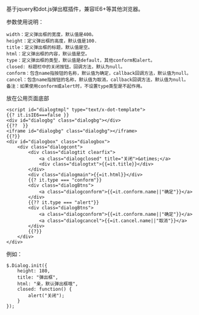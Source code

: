 基于jquery和dot.js弹出框插件，兼容IE6+等其他浏览器。

参数使用说明： 

	width：定义弹出框的宽度，默认值是400。
	height：定义弹出框的高度，默认值是100.
	title：定义弹出框的标题，默认值是空。
	html：定义弹出框的内容，默认值是空。
	type：定义弹出框的类型，默认值是default，其他conform和alert。
	closed: 标题栏中的关闭按钮，回调方法，默认为null。
	conform：包含name指按钮的名称，默认值为确定，callback回调方法，默认值为null。
	cancel：包含name指按钮的名称，默认值为取消，callback回调方法，默认值为null。
	备注：如果使用conform或alert时，不设置type类型是不起作用。
	


放在公用页面底部 

	<script id="dialogtmpl" type="text/x-dot-template">
    {{? it.isIE6===false }} 
    <div id="dialogbg" class="dialogbg"></div>
    {{??  }}
    <iframe id="dialogbg" class="dialogbg"></iframe>
    {{?}}
    <div id="dialogbox" class="dialogbox">
        <div class="dialogcont">
            <div class="dialogtit clearfix">
                <a class="dialogclosed" title="关闭">&otimes;</a>
                <div class="dialogtxt">{{=it.title}}</div>
            </div>
            <div class="dialogmain">{{=it.html}}</div>
            {{? it.type === "conform"}}
            <div class="dialogBtns">
                <a class="dialogconform">{{=it.conform.name||"确定"}}</a>
            </div>
            {{?? it.type === "alert"}}
            <div class="dialogBtns">
                <a class="dialogconform">{{=it.conform.name||"确定"}}</a>
                <a class="dialogcancel">{{=it.cancel.name||"取消"}}</a>
            </div>
            {{?}} 
        </div>
    </div>
</script>

例如：

	$.Dialog.init({
	    height: 180,
	    title: "弹出框",
	    html: "亲，默认弹出框哦",
	    closed: function() {
	        alert("关闭");
	    }
	});
